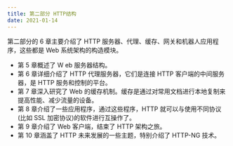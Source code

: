 ```yaml
---
title: 第二部分 HTTP结构
date: 2021-01-14
---
```


第二部分的 6 章主要介绍了 HTTP 服务器、代理、缓存、网关和机器人应用程序，这些都是 Web 系统架构的构造模块。

- 第 5 章概述了 W eb 服务器结构。
- 第 6 章详细介绍了 HTTP 代理服务器，它们是连接 HTTP 客户端的中间服务器，是 HTTP 服务和控制的平台。
- 第 7 章深入研究了 Web 的缓存机制。缓存是通过对常用文档进行本地复制来提高性能、减少流量的设备。
- 第 8 章介绍了一些应用程序，通过这些程序，HTTP 就可以与使用不同协议(比如 SSL 加密协议)的软件进行互操作了。
- 第 9 章介绍了 Web 客户端，结束了 HTTP 架构之旅。 
- 第 10 章涵盖了 HTTP 未来发展的一些主题，特别介绍了 HTTP-NG 技术。 
 
